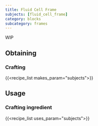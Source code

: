 ```yaml
---
title: Fluid Cell Frame
subjects: [fluid_cell_frame]
category: blocks
subcategory: frames
---
```


WIP

Obtaining
---------

### Crafting
{{<recipe_list makes_param="subjects">}}

Usage
-----

### Crafting ingredient
{{<recipe_list uses_param="subjects">}}